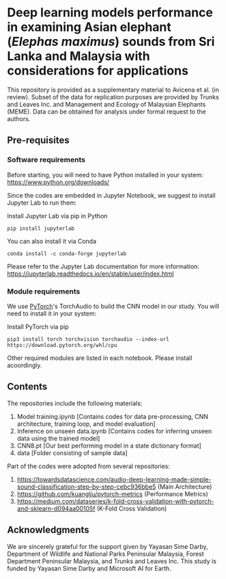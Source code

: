 # Deep learning models performance in examining Asian elephant (_Elephas maximus_) sounds from Sri Lanka and Malaysia with considerations for applications

This repository is provided as a supplementary material to Avicena et al. (in review). Subset of the data for replication purposes are provided by Trunks and Leaves Inc. and Management and Ecology of Malaysian Elephants (MEME). Data can be obtained for analysis under formal request to the authors. 

## Pre-requisites
### Software requirements
Before starting, you will need to have Python installed in your system:
https://www.python.org/downloads/

Since the codes are embedded in Jupyter Notebook, we suggest to install Jupyter Lab to run them:
<p>Install Jupyter Lab via pip in Python</p>
<pre><code>pip install jupyterlab</code></pre>

<p>You can also install it via Conda</p>
<pre><code>conda install -c conda-forge jupyterlab</code></pre>

Please refer to the Jupyter Lab documentation for more information:
https://jupyterlab.readthedocs.io/en/stable/user/index.html

### Module requirements
We use [PyTorch]([url](https://pytorch.org/))'s TorchAudio to build the CNN model in our study. You will need to install it in your system:
<p>Install PyTorch via pip</p>
<pre><code>pip3 install torch torchvision torchaudio --index-url https://download.pytorch.org/whl/cpu</code></pre>

Other required modules are listed in each notebook. Please install acoordingly.

## Contents
The repositories include the following materials:
  1. Model training.ipynb [Contains codes for data pre-processing, CNN architecture, training loop, and model evaluation]
  2. Inference on unseen data.ipynb [Contains codes for inferring unseen data using the trained model]
  3. CNN8.pt [Our best performing model in a state dictionary format]
  4. data [Folder consisting of sample data]



Part of the codes were adopted from several repositories:
1. https://towardsdatascience.com/audio-deep-learning-made-simple-sound-classification-step-by-step-cebc936bbe5 (Main Architecture)
2. https://github.com/kuangliu/pytorch-metrics (Performance Metrics)
3. https://medium.com/dataseries/k-fold-cross-validation-with-pytorch-and-sklearn-d094aa00105f (K-Fold Cross Validation)

## Acknowledgments
We are sincerely grateful for the support given by Yayasan Sime Darby, Department of Wildlife and National Parks Peninsular Malaysia, Forest Department Peninsular Malaysia, and Trunks and Leaves Inc. This study is funded by Yayasan Sime Darby and Microsoft AI for Earth.
